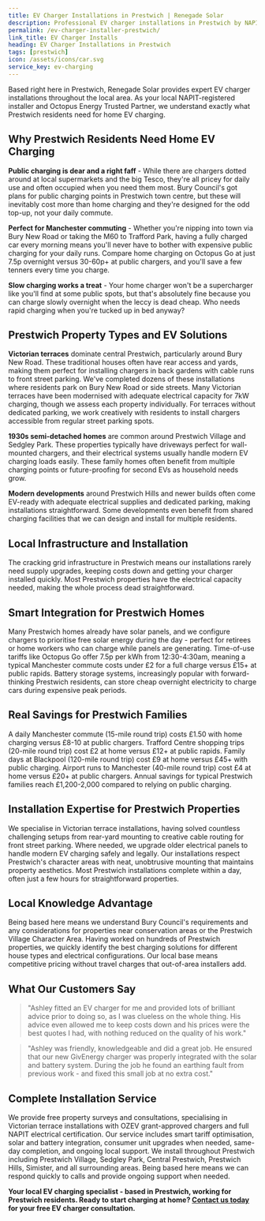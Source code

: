 ```yaml
---
title: EV Charger Installations in Prestwich | Renegade Solar
description: Professional EV charger installations in Prestwich by NAPIT-registered electrician. Smart charging integration with solar panels and home batteries.
permalink: /ev-charger-installer-prestwich/
link_title: EV Charger Installs
heading: EV Charger Installations in Prestwich
tags: [prestwich]
icon: /assets/icons/car.svg
service_key: ev-charging
---
```


Based right here in Prestwich, Renegade Solar provides expert EV charger installations throughout the local area. As your local NAPIT-registered installer and Octopus Energy Trusted Partner, we understand exactly what Prestwich residents need for home EV charging.

## Why Prestwich Residents Need Home EV Charging

**Public charging is dear and a right faff** - While there are chargers dotted around at local supermarkets and the big Tesco, they're all pricey for daily use and often occupied when you need them most. Bury Council's got plans for public charging points in Prestwich town centre, but these will inevitably cost more than home charging and they're designed for the odd top-up, not your daily commute.

**Perfect for Manchester commuting** - Whether you're nipping into town via Bury New Road or taking the M60 to Trafford Park, having a fully charged car every morning means you'll never have to bother with expensive public charging for your daily runs. Compare home charging on Octopus Go at just 7.5p overnight versus 30-60p+ at public chargers, and you'll save a few tenners every time you charge.

**Slow charging works a treat** - Your home charger won't be a supercharger like you'll find at some public spots, but that's absolutely fine because you can charge slowly overnight when the leccy is dead cheap. Who needs rapid charging when you're tucked up in bed anyway?

## Prestwich Property Types and EV Solutions

**Victorian terraces** dominate central Prestwich, particularly around Bury New Road. These traditional houses often have rear access and yards, making them perfect for installing chargers in back gardens with cable runs to front street parking. We've completed dozens of these installations where residents park on Bury New Road or side streets. Many Victorian terraces have been modernised with adequate electrical capacity for 7kW charging, though we assess each property individually. For terraces without dedicated parking, we work creatively with residents to install chargers accessible from regular street parking spots.

**1930s semi-detached homes** are common around Prestwich Village and Sedgley Park. These properties typically have driveways perfect for wall-mounted chargers, and their electrical systems usually handle modern EV charging loads easily. These family homes often benefit from multiple charging points or future-proofing for second EVs as household needs grow.

**Modern developments** around Prestwich Hills and newer builds often come EV-ready with adequate electrical supplies and dedicated parking, making installations straightforward. Some developments even benefit from shared charging facilities that we can design and install for multiple residents.

## Local Infrastructure and Installation

The cracking grid infrastructure in Prestwich means our installations rarely need supply upgrades, keeping costs down and getting your charger installed quickly. Most Prestwich properties have the electrical capacity needed, making the whole process dead straightforward.

## Smart Integration for Prestwich Homes

Many Prestwich homes already have solar panels, and we configure chargers to prioritise free solar energy during the day - perfect for retirees or home workers who can charge while panels are generating. Time-of-use tariffs like Octopus Go offer 7.5p per kWh from 12:30-4:30am, meaning a typical Manchester commute costs under £2 for a full charge versus £15+ at public rapids. Battery storage systems, increasingly popular with forward-thinking Prestwich residents, can store cheap overnight electricity to charge cars during expensive peak periods.

## Real Savings for Prestwich Families

A daily Manchester commute (15-mile round trip) costs £1.50 with home charging versus £8-10 at public chargers. Trafford Centre shopping trips (20-mile round trip) cost £2 at home versus £12+ at public rapids. Family days at Blackpool (120-mile round trip) cost £9 at home versus £45+ with public charging. Airport runs to Manchester (40-mile round trip) cost £4 at home versus £20+ at public chargers. Annual savings for typical Prestwich families reach £1,200-2,000 compared to relying on public charging.

## Installation Expertise for Prestwich Properties

We specialise in Victorian terrace installations, having solved countless challenging setups from rear-yard mounting to creative cable routing for front street parking. Where needed, we upgrade older electrical panels to handle modern EV charging safely and legally. Our installations respect Prestwich's character areas with neat, unobtrusive mounting that maintains property aesthetics. Most Prestwich installations complete within a day, often just a few hours for straightforward properties.

## Local Knowledge Advantage

Being based here means we understand Bury Council's requirements and any considerations for properties near conservation areas or the Prestwich Village Character Area. Having worked on hundreds of Prestwich properties, we quickly identify the best charging solutions for different house types and electrical configurations. Our local base means competitive pricing without travel charges that out-of-area installers add.

## What Our Customers Say

> "Ashley fitted an EV charger for me and provided lots of brilliant advice prior to doing so, as I was clueless on the whole thing. His advice even allowed me to keep costs down and his prices were the best quotes I had, with nothing reduced on the quality of his work."

> "Ashley was friendly, knowledgeable and did a great job. He ensured that our new GivEnergy charger was properly integrated with the solar and battery system. During the job he found an earthing fault from previous work - and fixed this small job at no extra cost."

## Complete Installation Service

We provide free property surveys and consultations, specialising in Victorian terrace installations with OZEV grant-approved chargers and full NAPIT electrical certification. Our service includes smart tariff optimisation, solar and battery integration, consumer unit upgrades when needed, same-day completion, and ongoing local support. We install throughout Prestwich including Prestwich Village, Sedgley Park, Central Prestwich, Prestwich Hills, Simister, and all surrounding areas. Being based here means we can respond quickly to calls and provide ongoing support when needed.

**Your local EV charging specialist - based in Prestwich, working for Prestwich residents. Ready to start charging at home? [Contact us today](/contact/) for your free EV charger consultation.**
